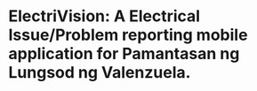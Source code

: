 # ElectriVision: A Electrical Issue/Problem reporting mobile application for Pamantasan ng Lungsod ng Valenzuela.
